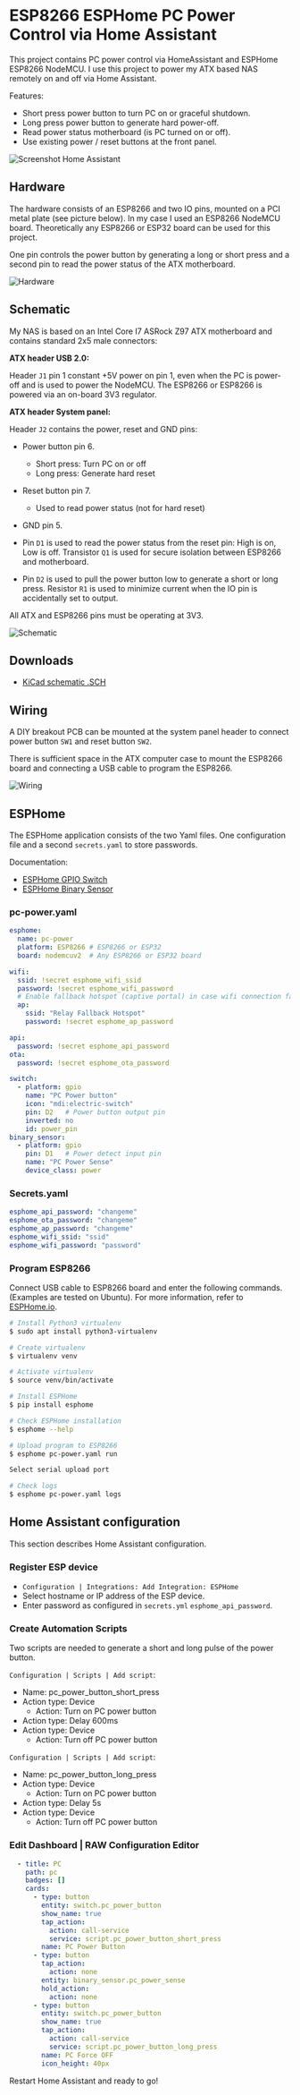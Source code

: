 # ESP8266 ESPHome PC Power Control via Home Assistant

This project contains PC power control via HomeAssistant and ESPHome ESP8266 NodeMCU.  I use this project to power my ATX based NAS remotely on and off via Home Assistant.

Features:

* Short press power button to turn PC on or graceful shutdown.
* Long press power button to generate hard power-off.
* Read power status motherboard (is PC turned on or off).
* Use existing power / reset buttons at the front panel.

![Screenshot Home Assistant](images/ScreenshotHomeAssistant.jpg)

## Hardware

The hardware consists of an ESP8266 and two IO pins, mounted on a PCI metal plate (see picture below). In my case I used an ESP8266 NodeMCU board. Theoretically any ESP8266 or ESP32 board can be used for this project.

One pin controls the power button by generating a long or short press and a second pin to read the power status of the ATX motherboard.

![Hardware](images/NodeMCU.jpg)

## Schematic

My NAS is based on an Intel Core I7 ASRock Z97 ATX motherboard and contains standard 2x5 male connectors:

**ATX header USB 2.0:**

Header `J1` pin 1 constant +5V power on pin 1, even when the PC is power-off and is used to power the NodeMCU. The ESP8266 or ESP8266 is powered via an on-board 3V3 regulator.

**ATX header System panel:**

Header `J2` contains the power, reset and GND pins:

* Power button pin 6.
  * Short press: Turn PC on or off
  * Long press: Generate hard reset
* Reset button pin 7.
  * Used to read power status (not for hard reset)
* GND pin 5.

* Pin `D1` is used to read the power status from the reset pin: High is on, Low is off. Transistor `Q1` is used for secure isolation between ESP8266 and motherboard.
* Pin `D2` is used to pull the power button low to generate a short or long press. Resistor `R1` is used to minimize current when the IO pin is accidentally set to output.

All ATX and ESP8266 pins must be operating at 3V3.

![Schematic](images/Schematic.png)

## Downloads

* [KiCad schematic .SCH](kicad/ESP8266-ESPHome-PC-Power-HomeAssistant.pro)

## Wiring

A DIY breakout PCB can be mounted at the system panel header to connect power button `SW1` and reset button `SW2`.

There is sufficient space in the ATX computer case to mount the ESP8266 board and connecting a USB cable to program the ESP8266.

![Wiring](images/Wiring.jpg)

## ESPHome

The ESPHome application consists of the two Yaml files. One configuration file and a second `secrets.yaml` to store passwords.

Documentation:

* [ESPHome GPIO Switch](https://esphome.io/components/switch/gpio.html)
* [ESPHome Binary Sensor](https://esphome.io/components/binary_sensor/gpio.html)

### pc-power.yaml

```yaml
esphome:
  name: pc-power
  platform: ESP8266 # ESP8266 or ESP32
  board: nodemcuv2  # Any ESP8266 or ESP32 board

wifi:
  ssid: !secret esphome_wifi_ssid
  password: !secret esphome_wifi_password
  # Enable fallback hotspot (captive portal) in case wifi connection fails
  ap:
    ssid: "Relay Fallback Hotspot"
    password: !secret esphome_ap_password

api:
  password: !secret esphome_api_password
ota:
  password: !secret esphome_ota_password

switch:
  - platform: gpio
    name: "PC Power button"
    icon: "mdi:electric-switch"
    pin: D2   # Power button output pin
    inverted: no
    id: power_pin
binary_sensor:
  - platform: gpio
    pin: D1   # Power detect input pin
    name: "PC Power Sense"
    device_class: power
```

### Secrets.yaml

```yaml
esphome_api_password: "changeme"
esphome_ota_password: "changeme"
esphome_ap_password: "changeme"
esphome_wifi_ssid: "ssid"
esphome_wifi_password: "password"
```

### Program ESP8266

Connect USB cable to ESP8266 board and enter the following commands. (Examples are tested on Ubuntu). For more information, refer to [ESPHome.io](https://esphome.io/guides/getting_started_command_line.html).

```bash
# Install Python3 virtualenv
$ sudo apt install python3-virtualenv

# Create virtualenv
$ virtualenv venv

# Activate virtualenv
$ source venv/bin/activate

# Install ESPHome
$ pip install esphome

# Check ESPHome installation
$ esphome --help

# Upload program to ESP8266
$ esphome pc-power.yaml run

Select serial upload port

# Check logs
$ esphome pc-power.yaml logs
```

## Home Assistant configuration

This section describes Home Assistant configuration.

### Register ESP device

* `Configuration | Integrations: Add Integration: ESPHome`
* Select hostname or IP address of the ESP device.
* Enter password as configured in `secrets.yml` `esphome_api_password`.

### Create Automation Scripts

Two scripts are needed to generate a short and long pulse of the power button.

`Configuration | Scripts | Add script`:

* Name: pc_power_button_short_press
* Action type: Device
  * Action: Turn on PC power button
* Action type: Delay 600ms
* Action type: Device
  * Action: Turn off PC power button

`Configuration | Scripts | Add script`:

* Name: pc_power_button_long_press
* Action type: Device
  * Action: Turn on PC power button
* Action type: Delay 5s
* Action type: Device
  * Action: Turn off PC power button

### Edit Dashboard | RAW Configuration Editor

```yaml
  - title: PC
    path: pc
    badges: []
    cards:
      - type: button
        entity: switch.pc_power_button
        show_name: true
        tap_action:
          action: call-service
          service: script.pc_power_button_short_press
        name: PC Power Button
      - type: button
        tap_action:
          action: none
        entity: binary_sensor.pc_power_sense
        hold_action:
          action: none
      - type: button
        entity: switch.pc_power_button
        show_name: true
        tap_action:
          action: call-service
          service: script.pc_power_button_long_press
        name: PC Force OFF
        icon_height: 40px
```

Restart Home Assistant and ready to go!
